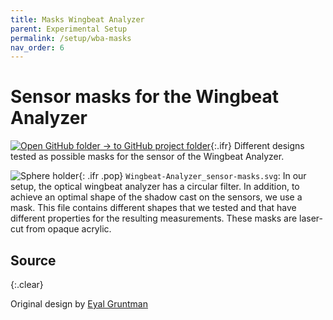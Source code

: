 ```yaml
---
title: Masks Wingbeat Analyzer
parent: Experimental Setup
permalink: /setup/wba-masks
nav_order: 6
---
```


# Sensor masks for the Wingbeat Analyzer

[![Open GitHub folder]({{"/assets/img/GitHub-Mark-32px.png"|relative_url}}) → to GitHub project folder](https://github.com/reiserlab/Component-Design/tree/main/Experimental-Setup/Wingbeat-Analyzer_sensor-masks){:.ifr}
Different designs tested as possible masks for the sensor of the Wingbeat Analyzer.

![Sphere holder]({{"/assets/img/Experimental-Setup/Wingbeat-Analyzer_sensor-masks/Wingbeat-Analyzer_sensor-masks.png"|relative_url}}){: .ifr .pop}
`Wingbeat-Analyzer_sensor-masks.svg`: In our setup, the optical wingbeat analyzer has a circular filter. In addition, to achieve an optimal shape of the shadow cast on the sensors, we use a mask. This file contains different shapes that we tested and that have different properties for the resulting measurements. These masks are laser-cut from opaque acrylic.

## Source
{:.clear}

Original design by [Eyal Gruntman](https://www.janelia.org/people/eyal-gruntman)